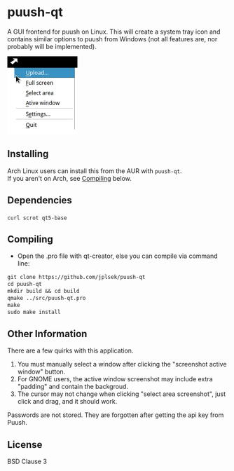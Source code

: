 puush-qt
========
A GUI frontend for puush on Linux. This will create a system tray icon and contains similar options to puush from Windows (not all features are, nor probably will be implemented).

![Screenshot](screenshot.png)

## Installing
Arch Linux users can install this from the AUR with `puush-qt`.  
If you aren't on Arch, see [Compiling](#compiling) below.

## Dependencies
`curl scrot qt5-base`

## Compiling
* Open the .pro file with qt-creator, else you can compile via command line:

```
git clone https://github.com/jplsek/puush-qt  
cd puush-qt  
mkdir build && cd build  
qmake ../src/puush-qt.pro  
make  
sudo make install
```

## Other Information
There are a few quirks with this application.  
1. You must manually select a window after clicking the "screenshot active window" button.  
2. For GNOME users, the active window screenshot may include extra "padding" and contain the backgroud.  
3. The cursor may not change when clicking "select area screenshot", just  click and drag, and it should work.

Passwords are not stored. They are forgotten after getting the api key from Puush.

## License
BSD Clause 3
